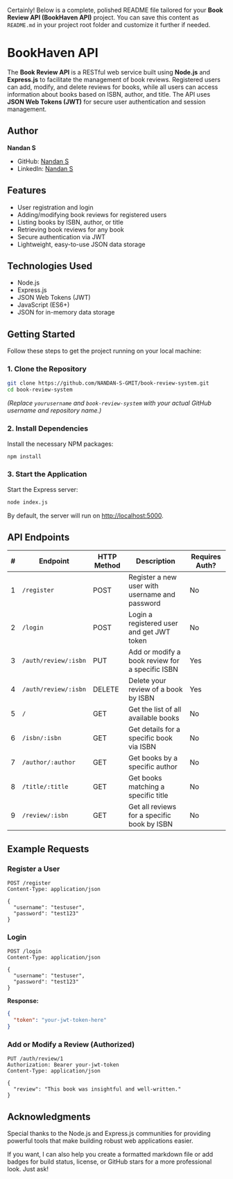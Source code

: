 Certainly! Below is a complete, polished README file tailored for your **Book Review API (BookHaven API)** project. You can save this content as `README.md` in your project root folder and customize it further if needed.

# BookHaven API

The **Book Review API** is a RESTful web service built using **Node.js** and **Express.js** to facilitate the management of book reviews. Registered users can add, modify, and delete reviews for books, while all users can access information about books based on ISBN, author, and title. The API uses **JSON Web Tokens (JWT)** for secure user authentication and session management.

## Author

**Nandan S**  
- GitHub: [Nandan S](https://github.com/NANDAN-S-GMIT/)  
- LinkedIn: [Nandan S](https://www.linkedin.com/in/nandans-devloper/)  


## Features

- User registration and login
- Adding/modifying book reviews for registered users
- Listing books by ISBN, author, or title
- Retrieving book reviews for any book
- Secure authentication via JWT
- Lightweight, easy-to-use JSON data storage

## Technologies Used

- Node.js
- Express.js
- JSON Web Tokens (JWT)
- JavaScript (ES6+)
- JSON for in-memory data storage

## Getting Started

Follow these steps to get the project running on your local machine:

### 1. Clone the Repository

```bash
git clone https://github.com/NANDAN-S-GMIT/book-review-system.git
cd book-review-system
```

*(Replace `yourusername` and `book-review-system` with your actual GitHub username and repository name.)*

### 2. Install Dependencies

Install the necessary NPM packages:

```bash
npm install
```

### 3. Start the Application

Start the Express server:

```bash
node index.js
```

By default, the server will run on [http://localhost:5000](http://localhost:5000).

## API Endpoints

| # | Endpoint                         | HTTP Method | Description                                      | Requires Auth? |
|---|---------------------------------|-------------|------------------------------------------------|----------------|
| 1 | `/register`                     | POST        | Register a new user with username and password | No             |
| 2 | `/login`                        | POST        | Login a registered user and get JWT token       | No             |
| 3 | `/auth/review/:isbn`            | PUT         | Add or modify a book review for a specific ISBN | Yes            |
| 4 | `/auth/review/:isbn`            | DELETE      | Delete your review of a book by ISBN             | Yes            |
| 5 | `/`                            | GET         | Get the list of all available books              | No             |
| 6 | `/isbn/:isbn`                  | GET         | Get details for a specific book via ISBN         | No             |
| 7 | `/author/:author`              | GET         | Get books by a specific author                    | No             |
| 8 | `/title/:title`                | GET         | Get books matching a specific title              | No             |
| 9 | `/review/:isbn`                | GET         | Get all reviews for a specific book by ISBN      | No             |

## Example Requests

### Register a User

```http
POST /register
Content-Type: application/json

{
  "username": "testuser",
  "password": "test123"
}
```

### Login

```http
POST /login
Content-Type: application/json

{
  "username": "testuser",
  "password": "test123"
}
```

**Response:**

```json
{
  "token": "your-jwt-token-here"
}
```

### Add or Modify a Review (Authorized)

```http
PUT /auth/review/1
Authorization: Bearer your-jwt-token
Content-Type: application/json

{
  "review": "This book was insightful and well-written."
}
```



## Acknowledgments

Special thanks to the Node.js and Express.js communities for providing powerful tools that make building robust web applications easier.

If you want, I can also help you create a formatted markdown file or add badges for build status, license, or GitHub stars for a more professional look. Just ask!
